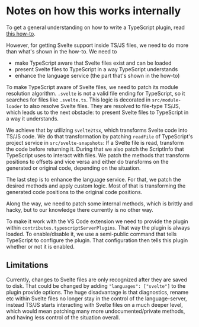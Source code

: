 # Notes on how this works internally

To get a general understanding on how to write a TypeScript plugin, read [this how-to](https://github.com/microsoft/TypeScript/wiki/Writing-a-Language-Service-Plugin).

However, for getting Svelte support inside TS/JS files, we need to do more than what's shown in the how-to. We need to

-   make TypeScript aware that Svelte files exist and can be loaded
-   present Svelte files to TypeScript in a way TypeScript understands
-   enhance the language service (the part that's shown in the how-to)

To make TypeScript aware of Svelte files, we need to patch its module resolution algorithm. `.svelte` is not a valid file ending for TypeScript, so it searches for files like `.svelte.ts`. This logic is decorated in `src/module-loader` to also resolve Svelte files. They are resolved to file-type TS/JS, which leads us to the next obstacle: to present Svelte files to TypeScript in a way it understands.

We achieve that by utilizing `svelte2tsx`, which transforms Svelte code into TS/JS code. We do that transformation by patching `readFile` of TypeScript's project service in `src/svelte-snapshots`: If a Svelte file is read, transform the code before returning it. During that we also patch the ScriptInfo that TypeScript uses to interact with files. We patch the methods that transform positions to offsets and vice versa and either do transforms on the generated or original code, depending on the situation.

The last step is to enhance the language service. For that, we patch the desired methods and apply custom logic. Most of that is transforming the generated code positions to the original code positions.

Along the way, we need to patch some internal methods, which is brittly and hacky, but to our knowledge there currently is no other way.

To make it work with the VS Code extension we need to provide the plugin within `contributes.typescriptServerPlugins`. That way the plugin is always loaded. To enable/disable it, we use a semi-public command that tells TypeScript to configure the plugin. That configuration then tells this plugin whether or not it is enabled.

## Limitations

Currently, changes to Svelte files are only recognized after they are saved to disk. That could be changed by adding `"languages": ["svelte"]` to the plugin provide options. The huge disadvantage is that diagnostics, rename etc within Svelte files no longer stay in the control of the language-server, instead TS/JS starts interacting with Svelte files on a much deeper level, which would mean patching many more undocumented/private methods, and having less control of the situation overall.

